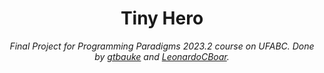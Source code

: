 <h1 align="center">Tiny Hero</h1>
 
 <p align="center"><i> Final Project for Programming Paradigms 2023.2 course on UFABC. Done by <a href="https://github.com/gtbauke" target="_blank">gtbauke</a> and <a href="https://github.com/LeonardoCBoar" target="_blank">LeonardoCBoar</a>.<br>
